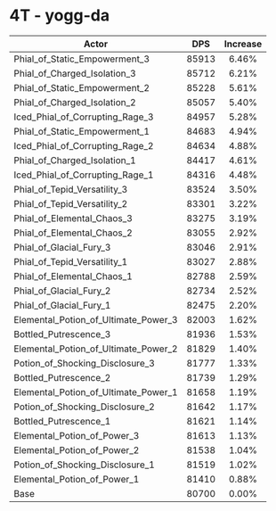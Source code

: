 # 4T - yogg-da
| Actor | DPS | Increase |
|---|:---:|:---:|
|Phial_of_Static_Empowerment_3|85913|6.46%|
|Phial_of_Charged_Isolation_3|85712|6.21%|
|Phial_of_Static_Empowerment_2|85228|5.61%|
|Phial_of_Charged_Isolation_2|85057|5.40%|
|Iced_Phial_of_Corrupting_Rage_3|84957|5.28%|
|Phial_of_Static_Empowerment_1|84683|4.94%|
|Iced_Phial_of_Corrupting_Rage_2|84634|4.88%|
|Phial_of_Charged_Isolation_1|84417|4.61%|
|Iced_Phial_of_Corrupting_Rage_1|84316|4.48%|
|Phial_of_Tepid_Versatility_3|83524|3.50%|
|Phial_of_Tepid_Versatility_2|83301|3.22%|
|Phial_of_Elemental_Chaos_3|83275|3.19%|
|Phial_of_Elemental_Chaos_2|83055|2.92%|
|Phial_of_Glacial_Fury_3|83046|2.91%|
|Phial_of_Tepid_Versatility_1|83027|2.88%|
|Phial_of_Elemental_Chaos_1|82788|2.59%|
|Phial_of_Glacial_Fury_2|82734|2.52%|
|Phial_of_Glacial_Fury_1|82475|2.20%|
|Elemental_Potion_of_Ultimate_Power_3|82003|1.62%|
|Bottled_Putrescence_3|81936|1.53%|
|Elemental_Potion_of_Ultimate_Power_2|81829|1.40%|
|Potion_of_Shocking_Disclosure_3|81777|1.33%|
|Bottled_Putrescence_2|81739|1.29%|
|Elemental_Potion_of_Ultimate_Power_1|81658|1.19%|
|Potion_of_Shocking_Disclosure_2|81642|1.17%|
|Bottled_Putrescence_1|81621|1.14%|
|Elemental_Potion_of_Power_3|81613|1.13%|
|Elemental_Potion_of_Power_2|81538|1.04%|
|Potion_of_Shocking_Disclosure_1|81519|1.02%|
|Elemental_Potion_of_Power_1|81410|0.88%|
|Base|80700|0.00%|
